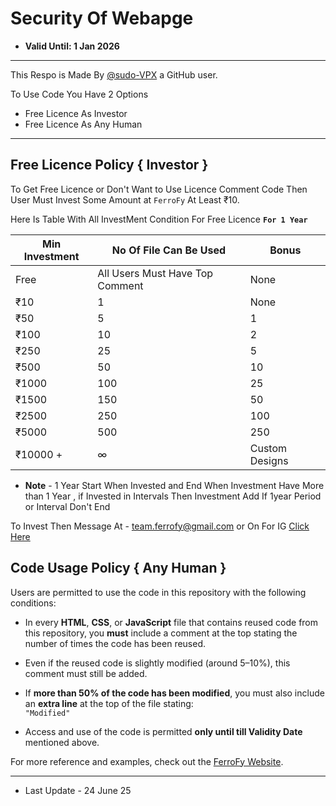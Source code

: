 # Security Of Webapge

- **Valid Until: 1 Jan 2026**

---

This Respo is Made By [@sudo-VPX](https://github.com/sudo-VPX) a GitHub user.

To Use Code You Have 2 Options

- Free Licence As Investor
- Free Licence As Any Human

---

## Free Licence Policy { Investor }

To Get Free Licence or Don't Want to Use Licence Comment Code Then User Must Invest Some Amount at ```FerroFy``` At Least ₹10. 

Here Is Table With All InvestMent Condition For Free Licence **```For 1 Year```**

| Min Investment |      No Of File Can Be Used     |       Bonus      |
|----------------|---------------------------------|------------------|
|      Free      | All Users Must Have Top Comment |  None            |
|      ₹10       |               1                 |  None            |
|      ₹50       |               5                 |  1               |
|      ₹100      |               10                |  2               |
|      ₹250      |               25                |  5               |
|      ₹500      |               50                |  10              |
|      ₹1000     |               100               |  25              |
|      ₹1500     |               150               |  50              |
|      ₹2500     |               250               |  100             |
|      ₹5000     |               500               |  250             |
|      ₹10000 +  |               ∞                 |  Custom Designs  |

- **Note** - 1 Year Start When Invested and End When Investment Have More than 1 Year , if Invested in Intervals Then Investment Add If 1year Period or Interval Don't End 

To Invest Then Message At - team.ferrofy@gmail.com or On For IG [Click Here](https://www.instagram.com/ferrofy)

## Code Usage Policy { Any Human }

Users are permitted to use the code in this repository with the following conditions:

- In every **HTML**, **CSS**, or **JavaScript** file that contains reused code from this repository, you **must** include a comment at the top stating the number of times the code has been reused.

- Even if the reused code is slightly modified (around 5–10%), this comment must still be added.

- If **more than 50% of the code has been modified**, you must also include an **extra line** at the top of the file stating:  
  `"Modified"`

- Access and use of the code is permitted **only until till Validity Date** mentioned above.

For more reference and examples, check out the [FerroFy Website](https://github.com/ferrofy/Website/Home).

---

- Last Update - 24 June 25